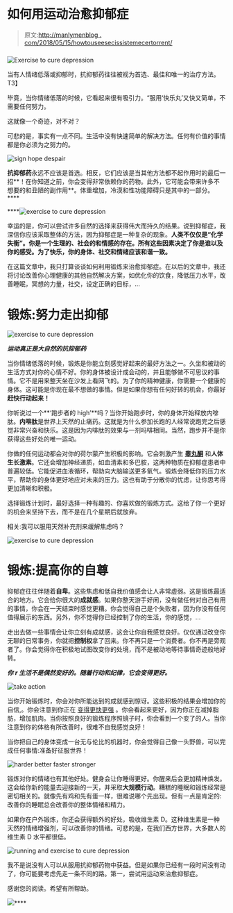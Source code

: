 # 如何用运动治愈抑郁症

> 原文:[http://manlymenblog . com/2018/05/15/howtouseesecissistemecertorrent/](http://manlymenblog.com/2018/05/15/howtouseexercisetocuredepression/)

##### 

![Exercise to cure depression](../Images/2ffb94df9dfe8210c70172fa76eba927.png)

当有人情绪低落或抑郁时，抗抑郁药往往被视为首选、最佳和唯一的治疗方法。T3】

毕竟，当你情绪低落的时候，它看起来很有吸引力。“服用‘快乐丸’又快又简单，不需要任何努力。

这就像一个奇迹，对不对？

可悲的是，事实有一点不同。生活中没有快速简单的解决方法。任何有价值的事情都是你必须为之努力的。

![sign hope despair](../Images/6c1a8d251740f36298d905d39f56af5a.png)

**抗抑郁药**永远不应该是首选。相反，它们应该是当其他方法都不起作用时的最后一招**！在你知道之前，你会变得非常依赖你的药物。此外，它可能会带来许多不想要的和丑陋的副作用**。体重增加，冷漠和性功能障碍只是其中的一部分。****

 ****![exercise to cure depression](../Images/52552599baa38d1223c76942241f0135.png)

幸运的是，你可以尝试许多自然的选择来获得伟大而持久的结果。说到抑郁症，我深信你应该采取整体的方法，因为抑郁症是一种复杂的现象。**人类不仅仅是“化学失衡”。你是一个生理的、社会的和情感的存在。所有这些因素决定了你是谁以及你的感受。为了快乐，你的身体、社交和情绪应该和谐一致。**

在这篇文章中，我只打算谈谈如何利用锻炼来治愈抑郁症。在以后的文章中，我还将讨论改善你心理健康的其他自然解决方案，如优化你的饮食，降低压力水平，改善睡眠，冥想的力量，社交，设定正确的目标，…

# 锻炼:努力走出抑郁

![exercise to cure depression](../Images/63db3b2b7b641dfb1129acfbd7294141.png)

***运动真正是大自然的抗抑郁药***

当你情绪低落的时候，锻炼是你能立刻感觉好起来的最好方法之一。久坐和被动的生活方式对你的心情不好。你的身体被设计成会动的，并且能够做不可思议的事情。它不是用来整天坐在沙发上看网飞的。为了你的精神健康，你需要一个健康的身体。这可能是你现在最不想做的事情。但是如果你想有任何好转的机会，你最好**赶快行动起来！**

你听说过一个**‘跑步者的 high’**吗？当你开始跑步时，你的身体开始释放内啡肽。**内啡肽**是世界上天然的止痛药。这就是为什么参加长跑的人经常说跑完之后感觉非常兴奋和快乐。这是因为内啡肽的效果与一剂吗啡相同。当然，跑步并不是你获得这些好处的唯一运动。

你做的任何运动都会对你的荷尔蒙产生积极的影响。它会刺激产生 [**睾丸酮**](https://mailchi.mp/a1432a59528e/untitled-page) 和**人体生长激素**。它还会增加神经递质，如血清素和多巴胺，这两种物质在抑郁症患者中普遍较低。它能促进血液循环，帮助向大脑输送更多氧气。锻炼会降低你的压力水平，帮助你的身体更好地应对未来的压力。这也有助于分散你的忧虑，让你思考得更加清晰和积极。

选择锻炼计划时，最好选择一种有趣的、你喜欢做的锻炼方式。这给了你一个更好的机会来坚持下去，而不是在几个星期后就放弃。

相关:我可以服用天然补充剂来缓解焦虑吗？

![exercise to cure depression](../Images/2f094528611e5da9658f829b8d2928b3.png)

# **锻炼:提高你的自尊**

抑郁症往往伴随着**自卑**。这些焦虑和低自我价值感会让人非常虚弱。这是锻炼最适合的地方。它会给你很大的**成就感**。如果你整天游手好闲，没有做任何对自己有用的事情，你会在一天结束时感觉更糟。你会觉得自己是个失败者，因为你没有任何值得展示的东西。另外，你不觉得你已经控制了你的生活，你的感觉，…

走出去做一些事情会让你立刻有成就感，这会让你自我感觉良好。仅仅通过改变你无聊的日常事务，你就把**控制权**拿了回来。你不再只是一个消费者。你不再是旁观者了。你会觉得你在积极地试图改变你的处境，而不是被动地等待事情奇迹般地好转。

***你*** ***r 生活不是偶然变好的。随着行动和纪律，它会变得更好。***

![take action](../Images/264279c90651b8e45ce9441ef44c9dc2.png)

当你开始锻炼时，你会对你所能达到的成就感到惊讶。这些积极的结果会增加你的自信,。你会注意到你正在 [变得更快更强](http://manlymenblog.com/2018/02/02/reasons-why-you-are-not-building-muscle/) 。你会看起来更好，因为你正在减掉脂肪，增加肌肉。当你按照良好的锻炼程序照镜子时，你会看到一个变了的人。当你注意到你的体格有所改善时，很难不自我感觉良好！

当你把自己的身体变成一台无与伦比的机器时，你会觉得自己像一头野兽，可以完成任何事情:准备好征服世界！

![harder better faster stronger](../Images/ecf876e6f93fe82f37e89725e382b7f6.png)

锻炼对你的情绪也有其他好处。健身会让你睡得更好。你醒来后会更加精神焕发。这会给你新的能量去迎接新的一天，并采取**大规模行动**。糟糕的睡眠和锻炼经常是密切相关的。就像先有鸡和先有蛋一样，很难说哪个先出现。但有一点是肯定的:改善你的睡眠总会改善你的整体情绪和精力。

如果你在户外锻炼，你还会获得额外的好处，吸收维生素 D。这种维生素是一种天然的情绪增强剂，可以改善你的情绪。可悲的是，在我们西方世界，大多数人的维生素 D 水平都很低。

![running and exercise to cure depression](../Images/09fd4ad390ac0c2bb8c242d21afe7825.png)

我不是说没有人可以从服用抗抑郁药物中获益。但是如果你已经有一段时间没有动了，你可能要考虑先走一条不同的路。第一，尝试用运动来治愈抑郁症。

感谢您的阅读。希望有所帮助。

![](../Images/09316ca2c79bd829166719ca2dfc7636.png)****